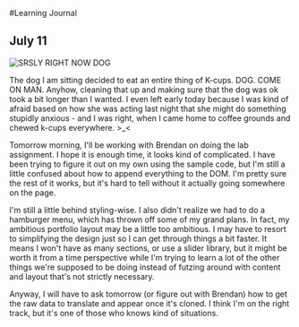 #Learning Journal 
## July 11

![SRSLY RIGHT NOW DOG](http://media.giphy.com/media/hkfbh8qi6Roru/giphy.gif)

The dog I am sitting decided to eat an entire thing of K-cups. DOG. COME ON MAN. Anyhow, cleaning that up and making sure that the dog was ok took a bit longer than I wanted. I even left early today because I was kind of afraid based on how she was acting last night that she might do something stupidly anxious - and I was right, when I came home to coffee grounds and chewed k-cups everywhere. >_<

Tomorrow morning, I'll be working with Brendan on doing the lab assignment. I hope it is enough time, it looks kind of complicated. I have been trying to figure it out on my own using the sample code, but I'm still a little confused about how to append everything to the DOM. I'm pretty sure the rest of it works, but it's hard to tell without it actually going somewhere on the page. 

I'm still a little behind styling-wise. I also didn't realize we had to do a hamburger menu, which has thrown off some of my grand plans. In fact, my ambitious portfolio layout may be a little too ambitious. I may have to resort to simplifying the design just so I can get through things a bit faster. It means I won't have as many sections, or use a slider library, but it might be worth it from a time perspective while I'm trying to learn a lot of the other things we're supposed to be doing instead of futzing around with content and layout that's not strictly necessary. 

Anyway, I will have to ask tomorrow (or figure out with Brendan) how to get the raw data to translate and appear once it's cloned. I think I'm on the right track, but it's one of those who knows kind of situations. 
